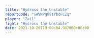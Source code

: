 ```yaml
---
title: "Hydross the Unstable"
reportCode: "6AVWPgm8tYbcFC2q"
player: "Zail"
fight: "Hydross the Unstable"
date: 2021-10-20T19:00:04.987000+00:00
---
```

